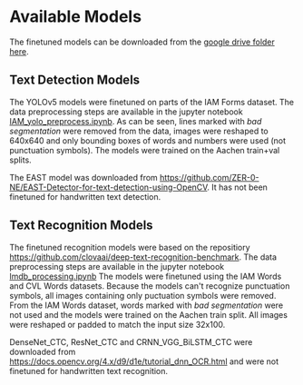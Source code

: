 # Available Models
The finetuned models can be downloaded from the [google drive folder here](https://drive.google.com/drive/folders/1jRYy1_Cs7pLex1zoNjcQNYo363Kt2Mt6?usp=sharing).

## Text Detection Models
The YOLOv5 models were finetuned on parts of the IAM Forms dataset. The data preprocessing steps are available in the jupyter notebook [IAM_yolo_preprocess.ipynb](data-preprocessing/IAM_yolo_preprocess.ipynb). As can be seen, lines marked with *bad segmentation* were removed from the data, images were reshaped to 640x640 and only bounding boxes of words and numbers were used (not punctuation symbols). The models were trained on the Aachen train+val splits. 

The EAST model was downloaded from https://github.com/ZER-0-NE/EAST-Detector-for-text-detection-using-OpenCV.
It has not been finetuned for handwritten text detection.

## Text Recognition Models
The finetuned recognition models were based on the repositiory https://github.com/clovaai/deep-text-recognition-benchmark. The data preprocessing steps are available in the jupyter notebook [lmdb_processing.ipynb](data-preprocessing/lmdb_processing.ipynb)
The models were finetuned using the IAM Words and CVL Words datasets. Because the models can't recognize punctuation symbols, all images containing only puctuation symbols were removed. From the IAM Words dataset, words marked with *bad segmentation* were not used and the models were trained on the Aachen train split. All images were reshaped or padded to match the input size 32x100.

DenseNet_CTC, ResNet_CTC and CRNN_VGG_BiLSTM_CTC were downloaded from https://docs.opencv.org/4.x/d9/d1e/tutorial_dnn_OCR.html and were not finetuned for handwritten text recognition.
